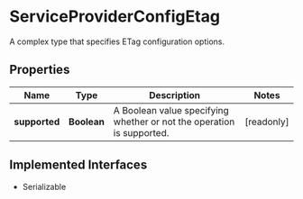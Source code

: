 

# ServiceProviderConfigEtag

A complex type that specifies ETag configuration options.

## Properties

Name | Type | Description | Notes
------------ | ------------- | ------------- | -------------
**supported** | **Boolean** | A Boolean value specifying whether or not the operation is supported. |  [readonly]


## Implemented Interfaces

* Serializable


